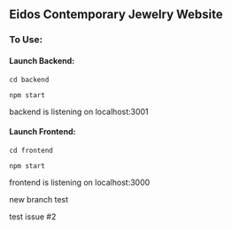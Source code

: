 ## Eidos Contemporary Jewelry Website


### To Use:


#### Launch Backend:

``cd backend``

``npm start``

backend is listening on localhost:3001 

#### Launch Frontend:

``cd frontend``

``npm start``

frontend is listening on localhost:3000

new branch test


test issue #2